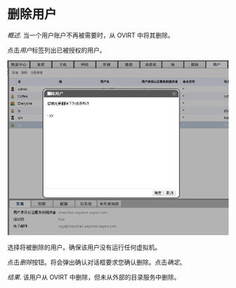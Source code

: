 # 删除用户

*概述*.
当一个用户账户不再被需要时，从 OVIRT 中将其删除。

点击*用户*标签列出已被授权的用户。

![用户标签](../images/Users_and_Roles-Users_Tab.png)

选择将被删除的用户。确保该用户没有运行任何虚拟机。

点击*删除*按钮。将会弹出确认对话框要求您确认删除。点击*确定*。

*结果*.
该用户从 OVIRT 中删除，但未从外部的目录服务中删除。


 
